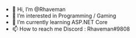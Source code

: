 - 👋 Hi, I’m @Rhaveman
- 👀 I’m interested in Programming / Gaming
- 🌱 I’m currently learning ASP.NET Core
- 📫 How to reach me Discord : Rhaveman#9808

<!---
Rhaveman/Rhaveman is a ✨ special ✨ repository because its `README.md` (this file) appears on your GitHub profile.
You can click the Preview link to take a look at your changes.
--->
